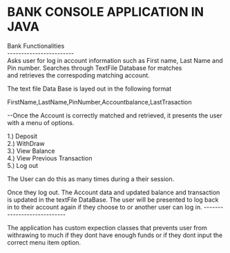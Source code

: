 # BANK CONSOLE APPLICATION IN JAVA<br/>

Bank Functionalities <br/>
------------------------<br/>
Asks user for log in account information such as First name, Last Name and Pin number. Searches through TextFile Database for matches<br/>
and retrieves the correspoding matching account. <br/>

The text file Data Base is layed out in the following format<br/>

FirstName,LastName,PinNumber,Accountbalance,LastTrasaction<br/>

--Once the Account is correctly matched and retrieved, it presents the user with a menu of options.

1.) Deposit<br/>
2.) WithDraw<br/> 
3.) View Balance<br/>
4.) View Previous Transaction<br/>
5.) Log out<br/>

The User can do this as many times during a their session. 

Once they log out. The Account data and updated balance and transaction is updated in the textFile DataBase.
The user will be presented to log back in to their account again if they choose to or another user can log in.
----------------------------<br/>

The application has custom expection classes that prevents user from withrawing to much if they dont have enough funds or if they dont
input the correct menu item option.



